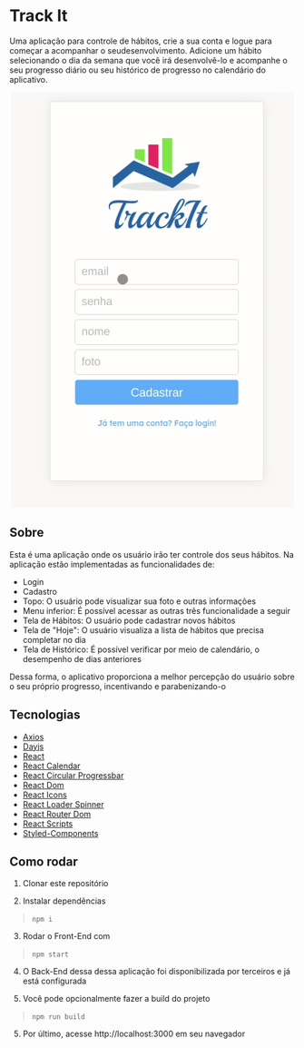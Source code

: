 # Track It

Uma aplicação para controle de hábitos, crie a sua conta e logue para começar a acompanhar o seudesenvolvimento. Adicione um hábito selecionando o dia da semana que você irá desenvolvê-lo e acompanhe o seu progresso diário ou seu histórico de progresso no calendário do aplicativo.

<p align="center">
  <img src="/assets/track-it.gif" />
</p>


## Sobre

Esta é uma aplicação onde os usuário irão ter controle dos seus hábitos. Na aplicação estão implementadas as funcionalidades de:

- Login
- Cadastro
- Topo: O usuário pode visualizar sua foto e outras informações
- Menu inferior: É possível acessar as outras três funcionalidade a seguir
- Tela de Hábitos: O usuário pode cadastrar novos hábitos
- Tela de "Hoje": O usuário visualiza a lista de hábitos que precisa completar no dia
- Tela de Histórico: É possível verificar por meio de calendário, o desempenho de dias anteriores

Dessa forma, o aplicativo proporciona a melhor percepção do usuário sobre o seu próprio progresso, incentivando e parabenizando-o

## Tecnologias

- [Axios](https://github.com/axios/axios)
- [Dayjs](https://github.com/iamkun/dayjs)
- [React](https://github.com/facebook/react)
- [React Calendar](https://github.com/wojtekmaj/react-calendar)
- [React Circular Progressbar](https://github.com/kevinsqi/react-circular-progressbar)
- [React Dom](https://github.com/facebook/react/tree/main/packages/react-dom)
- [React Icons](https://github.com/react-icons/react-icons)
- [React Loader Spinner](https://github.com/mhnpd/react-loader-spinner)
- [React Router Dom](https://github.com/ReactTraining/react-router/tree/master/packages/react-router-dom)
- [React Scripts](https://github.com/facebook/create-react-app/tree/main/packages/react-scripts)
- [Styled-Components](https://www.styled-components.com/)

## Como rodar

1. Clonar este repositório

2. Instalar dependências
>`npm i`

3. Rodar o Front-End com
>`npm start`

4. O Back-End dessa dessa aplicação foi disponibilizada por terceiros e já está configurada

4. Você pode opcionalmente fazer a build do projeto
>`npm run build`

5. Por último, acesse http://localhost:3000 em seu navegador